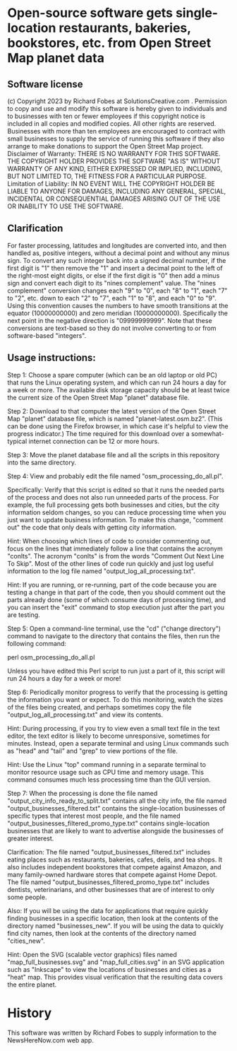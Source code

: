 Open-source software gets single-location restaurants, bakeries, bookstores, etc. from Open Street Map planet data
====================

Software license
----------------

(c) Copyright 2023 by Richard Fobes at SolutionsCreative.com .  Permission to copy and use and modify this software is hereby given to individuals and to businesses with ten or fewer employees if this copyright notice is included in all copies and modified copies.  All other rights are reserved.  Businesses with more than ten employees are encouraged to contract with small businesses to supply the service of running this software if they also arrange to make donations to support the Open Street Map project.
Disclaimer of Warranty:  THERE IS NO WARRANTY FOR THIS SOFTWARE. THE COPYRIGHT HOLDER PROVIDES THE SOFTWARE "AS IS" WITHOUT WARRANTY OF ANY KIND, EITHER EXPRESSED OR IMPLIED, INCLUDING, BUT NOT LIMITED TO, THE FITNESS FOR A PARTICULAR PURPOSE.  Limitation of Liability:  IN NO EVENT WILL THE COPYRIGHT HOLDER BE LIABLE TO ANYONE FOR DAMAGES, INCLUDING ANY GENERAL, SPECIAL, INCIDENTAL OR CONSEQUENTIAL DAMAGES ARISING OUT OF THE USE OR INABILITY TO USE THE SOFTWARE.

Clarification
-------------

For faster processing, latitudes and longitudes are converted into, and then handled as, positive integers, without a decimal point and without any minus sign.  To convert any such integer back into a signed decimal number, if the first digit is "1" then remove the "1" and insert a decimal point to the left of the right-most eight digits, or else if the first digit is "0" then add a minus sign and convert each digit to its "nines complement" value.  The "nines complement" conversion changes each "9" to "0", each "8" to "1", each "7" to "2", etc. down to each "2" to "7", each "1" to "8", and each "0" to "9".  Using this convention causes the numbers to have smooth transitions at the equator (10000000000) and zero meridian (10000000000).  Specifically the next point in the negative direction is "09999999999".  Note that these conversions are text-based so they do not involve converting to or from software-based "integers".

Usage instructions:
----------------

Step 1:  Choose a spare computer (which can be an old laptop or old PC) that runs the Linux operating system, and which can run 24 hours a day for a week or more.  The available disk storage capacity should be at least twice the current size of the Open Street Map "planet" database file.

Step 2:  Download to that computer the latest version of the Open Street Map "planet" database file, which is named "planet-latest.osm.bz2".  (This can be done using the Firefox browser, in which case it's helpful to view the progress indicator.)  The time required for this download over a somewhat-typical internet connection can be 12 or more hours.

Step 3:  Move the planet database file and all the scripts in this repository into the same directory.

Step 4: View and probably edit the file named "osm_processing_do_all.pl".

Specifically:  Verify that this script is edited so that it runs the needed parts of the process and does not also run unneeded parts of the process.  For example, the full processing gets both businesses and cities, but the city information seldom changes, so you can reduce processing time when you just want to update business information.  To make this change, "comment out" the code that only deals with getting city information.

Hint:  When choosing which lines of code to consider commenting out, focus on the lines that immediately follow a line that contains the acronym "conlts".  The acronym "conlts" is from the words "Comment Out Next Line To Skip".  Most of the other lines of code run quickly and just log useful information to the log file named "output_log_all_processing.txt".

Hint:  If you are running, or re-running, part of the code because you are testing a change in that part of the code, then you should comment out the parts already done (some of which consume days of processing time), and you can insert the "exit" command to stop execution just after the part you are testing.

Step 5: Open a command-line terminal, use the "cd" ("change directory") command to navigate to the directory that contains the files, then run the following command:

perl osm_processing_do_all.pl

Unless you have edited this Perl script to run just a part of it, this script will run 24 hours a day for a week or more!

Step 6: Periodically monitor progress to verify that the processing is getting the information you want or expect.  To do this monitoring, watch the sizes of the files being created, and perhaps sometimes copy the file "output_log_all_processing.txt" and view its contents.

Hint:  During processing, if you try to view even a small text file in the text editor, the text editor is likely to become unresponsive, sometimes for minutes.  Instead, open a separate terminal and using Linux commands such as "head" and "tail" and "grep" to view portions of the file.

Hint:  Use the Linux "top" command running in a separate terminal to monitor resource usage such as CPU time and memory usage.  This command consumes much less processing time than the GUI version.

Step 7:  When the processing is done the file named "output_city_info_ready_to_split.txt" contains all the city info, the file named "output_businesses_filtered.txt" contains the single-location businesses of specific types that interest most people, and the file named "output_businesses_filtered_promo_type.txt" contains single-location businesses that are likely to want to advertise alongside the businesses of greater interest.

Clarification:  The file named "output_businesses_filtered.txt" includes eating places such as restaurants, bakeries, cafes, delis, and tea shops.  It also includes independent bookstores that compete against Amazon, and many family-owned hardware stores that compete against Home Depot.  The file named "output_businesses_filtered_promo_type.txt" includes dentists, veterinarians, and other businesses that are of interest to only some people.

Also:  If you will be using the data for applications that require quickly finding businesses in a specific location, then look at the contents of the directory named "businesses_new".  If you will be using the data to quickly find city names, then look at the contents of the directory named "cities_new".

Hint:  Open the SVG (scalable vector graphics) files named "map_full_businesses.svg" and "map_full_cities.svg" in an SVG application such as "Inkscape" to view the locations of businesses and cities as a "heat" map.  This provides visual verification that the resulting data covers the entire planet.

History
=======

This software was written by Richard Fobes to supply information to the NewsHereNow.com web app.
